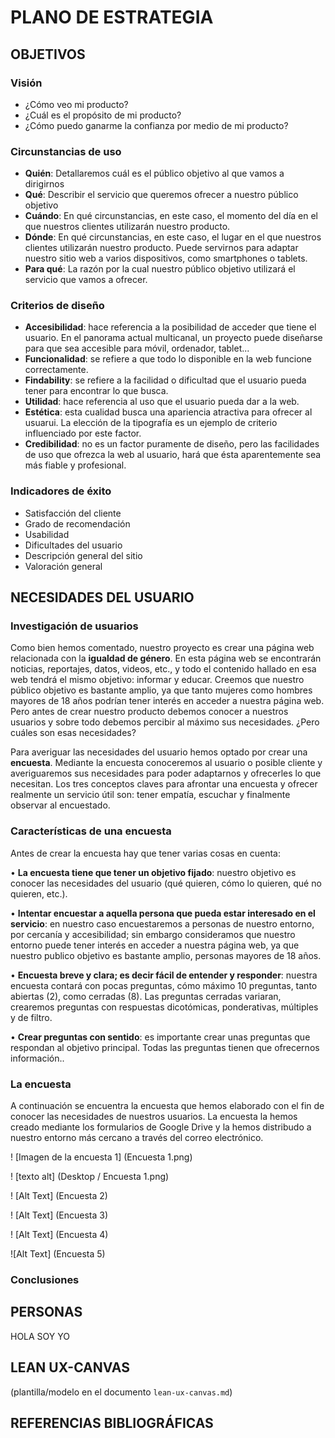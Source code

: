 # PLANO DE ESTRATEGIA

## OBJETIVOS 

### Visión

* ¿Cómo veo mi producto?
* ¿Cuál es el propósito de mi producto?
* ¿Cómo puedo ganarme la confianza por medio de mi producto?

### Circunstancias de uso
* **Quién**: Detallaremos cuál es el público objetivo al que vamos a dirigirnos
* **Qué**: Describir el servicio que queremos ofrecer a nuestro público objetivo
* **Cuándo**: En qué circunstancias, en este caso, el momento del día en el que nuestros clientes utilizarán nuestro producto.
* **Dónde**: En qué circunstancias, en este caso, el lugar en el que nuestros clientes utilizarán nuestro producto. Puede servirnos para adaptar nuestro sitio web a varios dispositivos, como smartphones o tablets.
* **Para qué**: La razón por la cual nuestro público objetivo utilizará el servicio que vamos a ofrecer.

### Criterios de diseño

* **Accesibilidad**: hace referencia a la posibilidad de acceder que tiene el usuario. En el panorama actual multicanal, un proyecto puede diseñarse para que sea accesible para móvil, ordenador, tablet...
* **Funcionalidad**: se refiere a que todo lo disponible en la web funcione correctamente.
* **Findability**: se refiere a la facilidad o dificultad que el usuario pueda tener para encontrar lo que busca.
* **Utilidad**: hace referencia al uso que el usuario pueda dar a la web.
* **Estética**: esta cualidad busca una apariencia atractiva para ofrecer al usuarui. La elección de la tipografía es un ejemplo de criterio influenciado por este factor.
* **Credibilidad**: no es un factor puramente de diseño, pero las facilidades de uso que ofrezca la web al usuario, hará que ésta aparentemente sea más fiable y profesional.

### Indicadores de éxito
* Satisfacción del cliente
* Grado de recomendación
* Usabilidad
* Dificultades del usuario
* Descripción general del sitio
* Valoración general  

## NECESIDADES DEL USUARIO

### Investigación de usuarios
Como bien hemos comentado, nuestro proyecto es crear una página web relacionada con la **igualdad de género**. En esta página web se encontrarán noticias, reportajes, datos, videos, etc., y todo el contenido hallado en esa web tendrá el mismo objetivo: informar y educar. Creemos que nuestro público objetivo es bastante amplio, ya que tanto mujeres como hombres mayores de 18 años podrían tener interés en acceder a nuestra página web. Pero antes de crear nuestro producto debemos conocer a nuestros usuarios y sobre todo debemos percibir al máximo sus necesidades. ¿Pero cuáles son esas necesidades? 

Para averiguar las necesidades del usuario hemos optado por crear una **encuesta**.
Mediante la encuesta conoceremos al usuario o posible cliente y averiguaremos sus necesidades para poder adaptarnos y ofrecerles lo que necesitan. Los tres conceptos claves para afrontar una encuesta y ofrecer realmente un servicio útil son: tener empatía, escuchar y finalmente observar al encuestado. 

### Características de una encuesta
Antes de crear la encuesta hay que tener varias cosas en cuenta:

•	**La encuesta tiene que tener un objetivo fijado**: nuestro objetivo es conocer las necesidades del usuario (qué quieren, cómo lo quieren, qué no quieren, etc.).

•	**Intentar encuestar a aquella persona que pueda estar interesado en el servicio**: en nuestro caso encuestaremos a personas de nuestro entorno, por cercanía y accesibilidad; sin embargo consideramos que nuestro entorno puede tener interés en acceder a nuestra página web, ya que nuestro publico objetivo es bastante amplio, personas mayores de 18 años. 

•	**Encuesta breve y clara; es decir fácil de entender y responder**: nuestra encuesta contará con pocas preguntas, cómo máximo 10 preguntas, tanto abiertas (2), como cerradas (8). Las preguntas cerradas variaran, crearemos preguntas con respuestas dicotómicas, ponderativas, múltiples y de filtro. 

•	**Crear preguntas con sentido**: es importante crear unas preguntas que respondan al objetivo principal. Todas las preguntas tienen que ofrecernos información.. 

### La encuesta
A continuación se encuentra la encuesta que hemos elaborado con el fin de conocer las necesidades de nuestros usuarios. La encuesta la hemos creado mediante los formularios de Google Drive y la hemos distribudo a nuestro entorno más cercano a través del correo electrónico. 

! [Imagen de la encuesta 1] (Encuesta 1.png)

! [texto alt] (Desktop / Encuesta 1.png)

! [Alt Text] (Encuesta 2)

! [Alt Text] (Encuesta 3)

! [Alt Text] (Encuesta 4)

![Alt Text] (Encuesta 5)

### Conclusiones


## PERSONAS
HOLA SOY YO

## LEAN UX-CANVAS

(plantilla/modelo en el documento `lean-ux-canvas.md`)

## REFERENCIAS BIBLIOGRÁFICAS